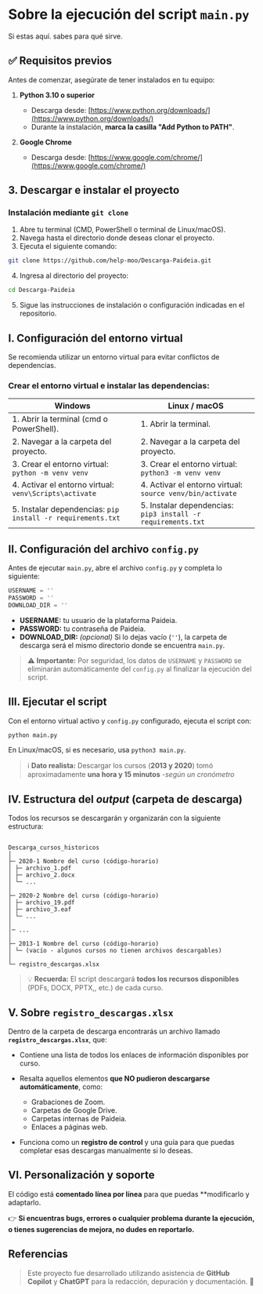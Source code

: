 # Sobre la ejecución del script `main.py`

Si estas aquí. sabes para qué sirve. 


## ✅ Requisitos previos

Antes de comenzar, asegúrate de tener instalados en tu equipo:

1. **Python 3.10 o superior**
	- Descarga desde: [https://www.python.org/downloads/](https://www.python.org/downloads/) 
	- Durante la instalación, **marca la casilla "Add Python to PATH"**.

2. **Google Chrome**
	- Descarga desde: [https://www.google.com/chrome/](https://www.google.com/chrome/)

## 3. Descargar e instalar el proyecto

### Instalación mediante `git clone`

1. Abre tu terminal (CMD, PowerShell o terminal de Linux/macOS).
2. Navega hasta el directorio donde deseas clonar el proyecto.
3. Ejecuta el siguiente comando:

```bash
git clone https://github.com/help-moo/Descarga-Paideia.git
```

4. Ingresa al directorio del proyecto:

```bash
cd Descarga-Paideia
```

5. Sigue las instrucciones de instalación o configuración indicadas en el repositorio.

##  I. Configuración del entorno virtual

Se recomienda utilizar un entorno virtual para evitar conflictos de dependencias.
### Crear el entorno virtual e instalar las dependencias:

| **Windows**                                                 | **Linux / macOS**                                            |
| ----------------------------------------------------------- | ------------------------------------------------------------ |
| 1. Abrir la terminal (cmd o PowerShell).                    | 1. Abrir la terminal.                                        |
| 2. Navegar a la carpeta del proyecto.                       | 2. Navegar a la carpeta del proyecto.                        |
| 3. Crear el entorno virtual: `python -m venv venv`          | 3. Crear el entorno virtual: `python3 -m venv venv`          |
| 4. Activar el entorno virtual: `venv\Scripts\activate`      | 4. Activar el entorno virtual: `source venv/bin/activate`    |
| 5. Instalar dependencias: `pip install -r requirements.txt` | 5. Instalar dependencias: `pip3 install -r requirements.txt` |


## II. Configuración del archivo `config.py`

  Antes de ejecutar `main.py`, abre el archivo `config.py` y completa lo siguiente:

```python
USERNAME = '' 
PASSWORD = '' 
DOWNLOAD_DIR = ''
```

- **USERNAME:** tu usuario de la plataforma Paideia.
- **PASSWORD:** tu contraseña de Paideia.
- **DOWNLOAD_DIR:** *(opcional)* Si lo dejas vacío (`''`), la carpeta de descarga será el mismo directorio donde se encuentra `main.py`.
 
> ⚠️ **Importante:**
> Por seguridad, los datos de `USERNAME` y `PASSWORD` se eliminarán automáticamente del `config.py` al finalizar la ejecución del script.


## III. Ejecutar el script
 
Con el entorno virtual activo y `config.py` configurado, ejecuta el script con:
 
```bash
python main.py
```

En Linux/macOS, si es necesario, usa `python3 main.py`.

> ℹ️ **Dato realista:**
> Descargar los cursos (**2013 y 2020**) tomó aproximadamente **una hora y 15 minutos** 
> -*según un cronómetro*



## IV. Estructura del *output* (carpeta de descarga)

Todos los recursos se descargarán y organizarán con la siguiente estructura:

```

Descarga_cursos_historicos
│
├─ 2020-1 Nombre del curso (código-horario)
│ ├─ archivo_1.pdf
│ ├─ archivo_2.docx
│ └─ ...
│
├─ 2020-2 Nombre del curso (código-horario)
│ ├─ archivo_19.pdf
│ ├─ archivo_3.eaf
│ └─ ...
│
│─ ...
│
├─ 2013-1 Nombre del curso (código-horario)
│ └─ (vacío - algunos cursos no tienen archivos descargables)
│
└─ registro_descargas.xlsx

```
 
> 💡 **Recuerda:**
> El script descargará **todos los recursos disponibles** (PDFs, DOCX, PPTX,, etc.) de cada curso.


##  V. Sobre `registro_descargas.xlsx`
 
Dentro de la carpeta de descarga encontrarás un archivo llamado **`registro_descargas.xlsx`**, que:

- Contiene una lista de todos los enlaces de información disponibles por curso.
- Resalta aquellos elementos **que NO pudieron descargarse automáticamente**, como:

	- Grabaciones de Zoom.
	- Carpetas de Google Drive.
	- Carpetas internas de Paideia.
	- Enlaces a páginas web.
	
- Funciona como un **registro de control** y una guía para que puedas completar esas descargas manualmente si lo deseas.


## VI. Personalización y soporte  

El código está **comentado línea por línea** para que puedas **modificarlo y adaptarlo.

👉 **Si encuentras bugs, errores o cualquier problema durante la ejecución, o tienes sugerencias de mejora, no dudes en reportarlo.**

## Referencias 

> Este proyecto fue desarrollado utilizando asistencia de **GitHub Copilot** y **ChatGPT** para la redacción, depuración y documentación. 🤖